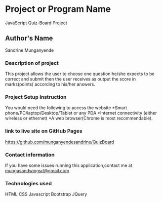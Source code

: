 # Project or Program Name
JavaScript Quiz-Board Project
## Author's Name
Sandrine Munganyende

### Description of project
This project allows the user to choose one question he/she expects to be correct and submit then the user receives as output the score in marks(points) according to his/her answers.

### Project Setup Instruction
You would need the following to access the website *Smart phone/PC/laptop/Desktop/Tablet or any PDA *Internet connectivity (either wireless or ethernet) *A web browser(Chrome is most recommendable).

### link to live site on GitHub Pages
https://github.com/munganyendesandrine/QuizBoard

### Contact information
If you have some issues running this application,contact me at mungasandwingsd@gmail.com

### Technologies used
HTML
CSS
Javascript
Bootstrap
JQuery

